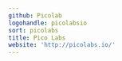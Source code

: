 ```yaml
---
github: Picolab
logohandle: picolabsio
sort: picolabs
title: Pico Labs
website: 'http://picolabs.io/'
---
```

